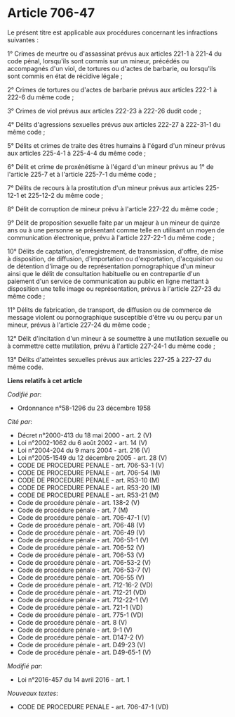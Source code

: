 # Article 706-47

Le présent titre est applicable aux procédures concernant les infractions suivantes : 

1° Crimes de meurtre ou d'assassinat prévus aux articles 221-1 à 221-4 du code pénal, lorsqu'ils sont commis sur un mineur,
précédés ou accompagnés d'un viol, de tortures ou d'actes de barbarie, ou lorsqu'ils sont commis en état de récidive
légale ; 

2° Crimes de tortures ou d'actes de barbarie prévus aux articles 222-1 à 222-6 du même code ; 

3° Crimes de viol prévus aux articles 222-23 à 222-26 dudit code ; 

4° Délits d'agressions sexuelles prévus aux articles 222-27 à 222-31-1 du même code ; 

5° Délits et crimes de traite des êtres humains à l'égard d'un mineur prévus aux articles 225-4-1 à 225-4-4 du même code ; 

6° Délit et crime de proxénétisme à l'égard d'un mineur prévus au 1° de l'article 225-7 et à l'article 225-7-1 du même
code ; 

7° Délits de recours à la prostitution d'un mineur prévus aux articles 225-12-1 et 225-12-2 du même code ; 

8° Délit de corruption de mineur prévu à l'article 227-22 du même code ; 

9° Délit de proposition sexuelle faite par un majeur à un mineur de quinze ans ou à une personne se présentant comme telle en
utilisant un moyen de communication électronique, prévu à l'article 227-22-1 du même code ; 

10° Délits de captation, d'enregistrement, de transmission, d'offre, de mise à disposition, de diffusion, d'importation ou
d'exportation, d'acquisition ou de détention d'image ou de représentation pornographique d'un mineur ainsi que le délit de
consultation habituelle ou en contrepartie d'un paiement d'un service de communication au public en ligne mettant à
disposition une telle image ou représentation, prévus à l'article 227-23 du même code ; 

11° Délits de fabrication, de transport, de diffusion ou de commerce de message violent ou pornographique susceptible d'être
vu ou perçu par un mineur, prévus à l'article 227-24 du même code ; 

12° Délit d'incitation d'un mineur à se soumettre à une mutilation sexuelle ou à commettre cette mutilation, prévu à
l'article 227-24-1 du même code ; 

13° Délits d'atteintes sexuelles prévus aux articles 227-25 à 227-27 du même code.

**Liens relatifs à cet article**

_Codifié par_:

  - Ordonnance n°58-1296 du 23 décembre 1958

_Cité par_:

  - Décret n°2000-413 du 18 mai 2000 - art. 2 (V)
  - Loi n°2002-1062 du 6 août 2002 - art. 14 (V)
  - Loi n°2004-204 du 9 mars 2004 - art. 216 (V)
  - Loi n°2005-1549 du 12 décembre 2005 - art. 28 (V)
  - CODE DE PROCEDURE PENALE - art. 706-53-1 (V)
  - CODE DE PROCEDURE PENALE - art. 706-54 (M)
  - CODE DE PROCEDURE PENALE - art. R53-10 (M)
  - CODE DE PROCEDURE PENALE - art. R53-20 (M)
  - CODE DE PROCEDURE PENALE - art. R53-21 (M)
  - Code de procédure pénale - art. 138-2 (V)
  - Code de procédure pénale - art. 7 (M)
  - Code de procédure pénale - art. 706-47-1 (V)
  - Code de procédure pénale - art. 706-48 (V)
  - Code de procédure pénale - art. 706-49 (V)
  - Code de procédure pénale - art. 706-51-1 (V)
  - Code de procédure pénale - art. 706-52 (V)
  - Code de procédure pénale - art. 706-53 (V)
  - Code de procédure pénale - art. 706-53-2 (V)
  - Code de procédure pénale - art. 706-53-7 (V)
  - Code de procédure pénale - art. 706-55 (V)
  - Code de procédure pénale - art. 712-16-2 (VD)
  - Code de procédure pénale - art. 712-21 (VD)
  - Code de procédure pénale - art. 712-22-1 (V)
  - Code de procédure pénale - art. 721-1 (VD)
  - Code de procédure pénale - art. 775-1 (VD)
  - Code de procédure pénale - art. 8 (V)
  - Code de procédure pénale - art. 9-1 (V)
  - Code de procédure pénale - art. D147-2 (V)
  - Code de procédure pénale - art. D49-23 (V)
  - Code de procédure pénale - art. D49-65-1 (V)

_Modifié par_:

  - Loi n°2016-457 du 14 avril 2016 - art. 1

_Nouveaux textes_:

  - CODE DE PROCEDURE PENALE - art. 706-47-1 (VD)
